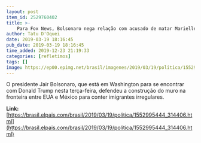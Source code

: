 ```yaml
---
layout: post
item_id: 2529760402
title: >-
    Para Fox News, Bolsonaro nega relação com acusado de matar Marielle e defende muro de Trump
author: Tatu D'Oquei
date: 2019-03-19 18:16:45
pub_date: 2019-03-19 18:16:45
time_added: 2019-12-23 21:19:33
categories: [refletimos]
tags: []
image: https://ep00.epimg.net/brasil/imagenes/2019/03/19/politica/1552995444_314406_1552996001_rrss_normal.jpg
---
```


O presidente Jair Bolsonaro, que está em Washington para se encontrar com Donald Trump nesta terça-feira, defendeu a construção do muro na fronteira entre EUA e México para conter imigrantes irregulares.

**Link:** [https://brasil.elpais.com/brasil/2019/03/19/politica/1552995444_314406.html](https://brasil.elpais.com/brasil/2019/03/19/politica/1552995444_314406.html)

